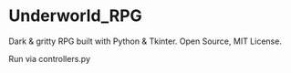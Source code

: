 # Underworld_RPG
Dark &amp; gritty RPG built with Python &amp; Tkinter. Open Source, MIT License.

Run via controllers.py
